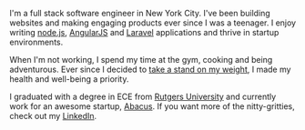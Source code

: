 I'm a full stack software engineer in New York City. I've been building websites and making engaging products ever since I was a teenager. I enjoy writing [node.js](http://nodejs.org/), [AngularJS](http://angularjs.org) and [Laravel](http://laravel.com/) applications and thrive in startup environments.

When I'm not working, I spend my time at the gym, cooking and being adventurous. Ever since I decided to [take a stand on my weight](https://medium.com/steves-health-journey/my-transformation-story-305e0e84eae4), I made my health and well-being a priority.

I graduated with a degree in ECE from [Rutgers University](http://www.rutgers.edu/) and currently work for an awesome startup, [Abacus](https://abacus.com). If you want more of the nitty-gritties, check out my [LinkedIn](https://www.linkedin.com/in/stevenlu).